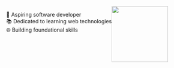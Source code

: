 <div style="display:flex">
<p>
  🗿 Aspiring software developer <br>
📚 Dedicated to learning web technologies <br>
🌐 Building foundational skills
</p>
<img height="150px" src="https://media.giphy.com/media/vzO0Vc8b2VBLi/giphy.gif?cid=ecf05e47hrvl9elxifvfu83zu9t7timwzlm0sk6ova8i6qbm&ep=v1_gifs_search&rid=giphy.gif&ct=g">
</div>
